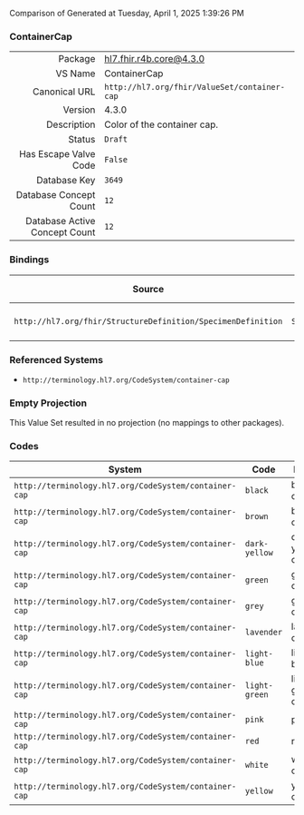 Comparison of 
Generated at Tuesday, April 1, 2025 1:39:26 PM

### ContainerCap

|      |     |
| ---: | --- |
| Package | hl7.fhir.r4b.core@4.3.0 |
| VS Name | ContainerCap |
| Canonical URL | `http://hl7.org/fhir/ValueSet/container-cap` |
| Version | 4.3.0 |
| Description | Color of the container cap. |
| Status | `Draft` |
| Has Escape Valve Code | `False` |
| Database Key | `3649` |
| Database Concept Count | `12` |
| Database Active Concept Count | `12` |
### Bindings

| Source | Element | Binding | Strength | Element Short |
| ------ | ------- | ------- | -------- | ------------- |
| `http://hl7.org/fhir/StructureDefinition/SpecimenDefinition` | `SpecimenDefinition.typeTested.container.cap` | `http://hl7.org/fhir/ValueSet/container-cap` | `Example` | Color of container cap |

### Referenced Systems

* `http://terminology.hl7.org/CodeSystem/container-cap`
### Empty Projection

This Value Set resulted in no projection (no mappings to other packages).

### Codes

| System | Code | Display |
| ------ | ---- | ------- |
| `http://terminology.hl7.org/CodeSystem/container-cap` | `black` | black cap |
| `http://terminology.hl7.org/CodeSystem/container-cap` | `brown` | brown cap |
| `http://terminology.hl7.org/CodeSystem/container-cap` | `dark-yellow` | dark yellow cap |
| `http://terminology.hl7.org/CodeSystem/container-cap` | `green` | green cap |
| `http://terminology.hl7.org/CodeSystem/container-cap` | `grey` | grey cap |
| `http://terminology.hl7.org/CodeSystem/container-cap` | `lavender` | lavender cap |
| `http://terminology.hl7.org/CodeSystem/container-cap` | `light-blue` | light blue cap |
| `http://terminology.hl7.org/CodeSystem/container-cap` | `light-green` | light green cap |
| `http://terminology.hl7.org/CodeSystem/container-cap` | `pink` | pink cap |
| `http://terminology.hl7.org/CodeSystem/container-cap` | `red` | red cap |
| `http://terminology.hl7.org/CodeSystem/container-cap` | `white` | white cap |
| `http://terminology.hl7.org/CodeSystem/container-cap` | `yellow` | yellow cap |

